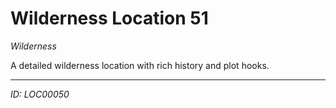 # Wilderness Location 51

*Wilderness*

A detailed wilderness location with rich history and plot hooks.

---
*ID: LOC00050*